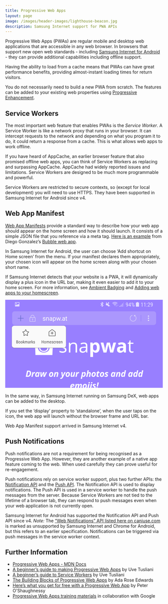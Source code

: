 ```yaml
---
title: Progressive Web Apps
layout: page
image: /images/header-images/lighthouse-beacon.jpg
description: Samsung Internet support for PWA APIs
---
```

Progressive Web Apps (PWAs) are regular mobile and desktop web applications that are 
accessible in any web browser. In browsers that support new open web standards - including 
[Samsung Internet for Android](/about) - they can provide additional capabilities including 
offline support.
 
Having the ability to load from a cache means that PWAs can have great performance benefits, 
providing almost-instant loading times for return visitors.
 
You do not necessarily need to build a new PWA from scratch. The features can be added to your 
existing web properties using [Progressive Enhancement](https://www.smashingmagazine.com/2009/04/progressive-enhancement-what-it-is-and-how-to-use-it/).


## Service Workers
 
The most important web feature that enables PWAs is the *Service Worker*. A Service Worker is 
like a network proxy that runs in your browser. It can intercept requests to the network and 
depending on what you program it to do, it could return a response from a cache. This is what 
allows web apps to work offline.
 
If you have heard of AppCache, an earlier browser feature that also promised offline web apps, 
you can think of Service Workers as replacing and surpassing AppCache. AppCache had widely 
reported issues and limitations. Service Workers are designed to be much more programmable 
and powerful.
 
Service Workers are restricted to secure contexts, so (except for local development) you will need 
to use HTTPS. They have been supported in Samsung Internet for Android since v4.


## Web App Manifest
 
[Web App Manifests](https://developer.mozilla.org/en-US/docs/Web/Manifest) provide a standard 
way to describe how your web app should appear on the home screen and how it should launch. 
It consists of a simple JSON file that you reference via a meta tag. 
[Here is an example](https://samsunginter.net/bubble/manifest.json) from Diego Gonzalez’s 
[Bubble web app](https://samsunginter.net/bubble/).
 
In Samsung Internet for Android, the user can choose ‘Add shortcut on Home screen’ from the 
menu. If your manifest declares them appropriately, your chosen icon will appear on the home 
screen along with your chosen short name.
 
If Samsung Internet detects that your website is a PWA, it will dynamically display a plus
icon in the URL bar, making it even easier to add it to your home screen. For more information, 
see [Ambient Badging](https://samsunginter.net/docs/ambient-badging) and [Adding web apps to your homescreen](https://samsunginter.net/docs/homescreen).

![Plus icon when tapped](/images/docs/pwa-homescreen2.png)

In the same way, in Samsung Internet running on Samsung DeX, web apps can be added to the 
desktop.
 
If you set the ‘display’ property to ‘standalone’, when the user taps on the icon, the web app 
will launch without the browser frame and URL bar.
 
Web App Manifest support arrived in Samsung Internet v4.
 

## Push Notifications

Push notifications are not a requirement for being recognised as a Progressive Web App. However, they are 
another example of a native app feature coming to the web. When used carefully they can prove useful 
for re-engagement.

Push notifications rely on service worker support, plus two further APIs: 
the [Notification API](https://developer.mozilla.org/en-US/docs/Web/API/Notifications_API) 
and the [Push API](https://developer.mozilla.org/en-US/docs/Web/API/Push_API). The Notification 
API is used to display notifications. The Push API is used in a service worker to handle the 
push messages from the server. Because Service Workers are not tied to the lifetime of a browser 
tab, they can respond to push messages even when your web application is not currently open.
 
Samsung Internet for Android has supported the Notification API and Push API since v4. 
*Note:* The [“Web Notifications” API listed here on caniuse.com](http://caniuse.com/#feat=notifications) 
is marked as unsupported by Samsung Internet and Chrome for Android, but this refers to an earlier
specification. Notifications can be triggered via push messages in the service worker context.

 
## Further Information
 
* [Progressive Web Apps - MDN Docs](https://developer.mozilla.org/en-US/Apps/Progressive)
* [A beginner’s guide to making Progressive Web Apps](https://medium.com/samsung-internet-dev/a-beginners-guide-to-making-progressive-web-apps-beb56224948e) by Uve Tusliani
* [A beginner’s guide to Service Workers](https://medium.com/samsung-internet-dev/a-beginners-guide-to-service-workers-f76abf1960f6) by Uve Tusliani
* [The Building Blocks of Progressive Web Apps](https://www.smashingmagazine.com/2016/09/the-building-blocks-of-progressive-web-apps/) by Ada Rose Edwards
* [Here’s what you get for free with a Progressive Web App](https://medium.com/samsung-internet-dev/heres-what-you-get-for-free-with-a-progressive-web-app-74b7ac5bdb3a) by Peter O'Shaughnessy
* [Progressive Web Apps training materials](https://developers.google.com/web/ilt/pwa/) in collaboration with Google
